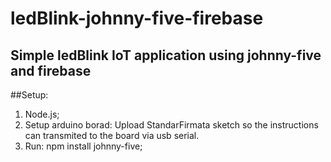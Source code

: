 # ledBlink-johnny-five-firebase
## Simple ledBlink IoT application using johnny-five and firebase

##Setup:
1) Node.js;
2) Setup arduino borad:
  Upload StandarFirmata sketch so the instructions can transmited to the board via usb serial.
3) Run: npm install johnny-five;
